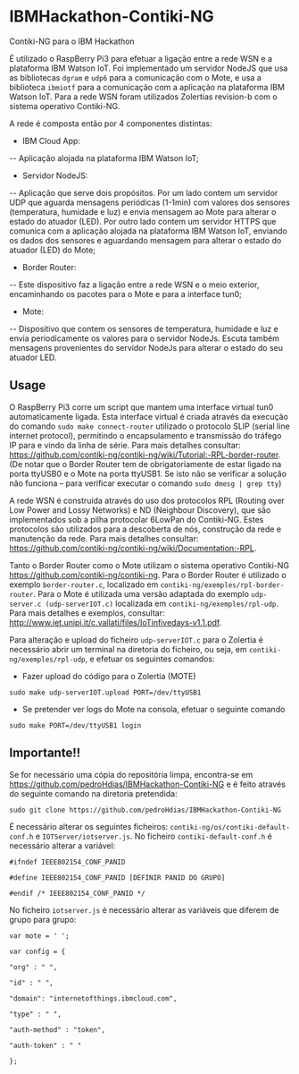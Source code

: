 # IBMHackathon-Contiki-NG
Contiki-NG para o IBM Hackathon


É utilizado o RaspBerry Pi3 para efetuar a ligação entre a rede WSN e a plataforma IBM Watson IoT. Foi implementado um servidor NodeJS que usa as bibliotecas `dgram` e `udp6` para a comunicação com o Mote, e usa a biblioteca `ibmiotf` para a comunicação com a aplicação na plataforma IBM Watson IoT. Para a rede WSN foram utilizados Zolertias revision-b com o sistema operativo Contiki-NG.

A rede é composta então por 4 componentes distintas:

- IBM Cloud App:

-- Aplicação alojada na plataforma IBM Watson IoT;

- Servidor NodeJS:

-- Aplicação que serve dois propósitos. Por um lado contem um servidor UDP que aguarda mensagens periódicas (1-1min) com valores dos sensores (temperatura, humidade e luz) e envia mensagem ao Mote para alterar o estado do atuador (LED). Por outro lado contem um servidor HTTPS que comunica com a aplicação alojada na plataforma IBM Watson IoT, enviando os dados dos sensores e aguardando mensagem para alterar o estado do atuador (LED) do Mote;

- Border Router:

-- Este dispositivo faz a ligação entre a rede WSN e o meio exterior, encaminhando os pacotes para o Mote e para a interface tun0;

- Mote:

-- Dispositivo que contem os sensores de temperatura, humidade e luz e envia periodicamente os valores para o servidor NodeJs. Escuta também mensagens provenientes do servidor NodeJs para alterar o estado do seu atuador LED. 

## Usage

O RaspBerry Pi3 corre um script que mantem uma interface virtual tun0 automaticamente ligada. Esta interface virtual é criada através da execução do comando `sudo make connect-router` utilizado o protocolo SLIP (serial line internet protocol), permitindo o encapsulamento e transmissão do tráfego IP para e vindo da linha de série. Para mais detalhes consultar: https://github.com/contiki-ng/contiki-ng/wiki/Tutorial:-RPL-border-router. (De notar que o Border Router tem de obrigatoriamente de estar ligado na porta ttyUSB0 e o Mote na porta ttyUSB1. Se isto não se verificar a solução não funciona – para verificar executar o comando `sudo dmesg | grep tty`)

A rede WSN é construída através do uso dos protocolos RPL (Routing over Low Power and Lossy Networks) e ND (Neighbour Discovery), que são implementados sob a pilha protocolar 6LowPan do Contiki-NG. Estes protocolos são utilizados para a descoberta de nós, construção da rede e manutenção da rede. Para mais detalhes consultar: https://github.com/contiki-ng/contiki-ng/wiki/Documentation:-RPL.

Tanto o Border Router como o Mote utilizam o sistema operativo Contiki-NG https://github.com/contiki-ng/contiki-ng. Para o Border Router é utilizado o exemplo `border-router.c`, localizado em `contiki-ng/exemples/rpl-border-router`. Para o Mote é utilizada uma versão adaptada do exemplo `udp-server.c (udp-serverIOT.c)` localizada em `contiki-ng/exemples/rpl-udp`. Para mais detalhes e exemplos, consultar: http://www.iet.unipi.it/c.vallati/files/IoTinfivedays-v1.1.pdf.

Para alteração e upload do ficheiro `udp-serverIOT.c` para o Zolertia é necessário abrir um terminal na diretoria do ficheiro, ou seja, em `contiki-ng/exemples/rpl-udp`, e efetuar os seguintes comandos:

- Fazer upload do código para o Zolertia (MOTE)

`sudo make udp-serverIOT.upload PORT=/dev/ttyUSB1`  

- Se pretender ver logs do Mote na consola, efetuar o seguinte comando

`sudo make PORT=/dev/ttyUSB1 login`

## Importante!!
Se for necessário uma cópia do repositória limpa, encontra-se em https://github.com/pedroHdias/IBMHackathon-Contiki-NG e é feito através do seguinte comando na diretoria pretendida:

`sudo git clone https://github.com/pedroHdias/IBMHackathon-Contiki-NG`


É necessário alterar os seguintes ficheiros: `contiki-ng/os/contiki-default-conf.h` e `IOTServer/iotserver.js`. No ficheiro `contiki-default-conf.h` é necessário alterar a variável:

`#ifndef IEEE802154_CONF_PANID`

`#define IEEE802154_CONF_PANID [DEFINIR PANID DO GRUPO]`

`#endif /* IEEE802154_CONF_PANID */`

No ficheiro `iotserver.js` é necessário alterar as variáveis que diferem de grupo para grupo: 

`var mote = ' ';`

`var config = {`

    "org" : " ",
    
    "id" : " ",
    
    "domain": "internetofthings.ibmcloud.com",
    
    "type" : " ",
    
    "auth-method" : "token",
    
    "auth-token" : " "
    
`};`

